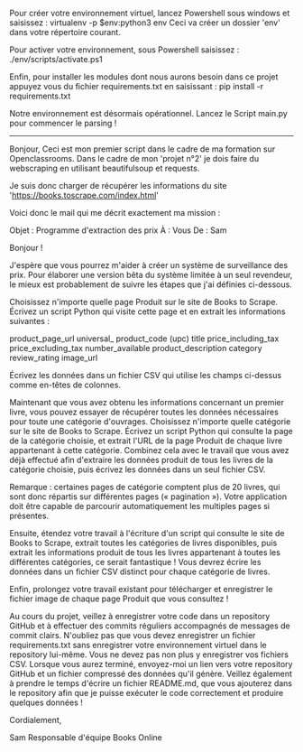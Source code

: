 Pour créer votre environnement virtuel, lancez Powershell sous windows et saisissez : 
virtualenv -p $env:python3 env
Ceci va créer un dossier 'env' dans votre répertoire courant.

Pour activer votre environnement, sous Powershell saisissez :
./env/scripts/activate.ps1

Enfin, pour installer les modules dont nous aurons besoin dans ce projet appuyez vous du fichier requirements.txt en saisissant :
pip install -r requirements.txt

Notre environnement est désormais opérationnel. Lancez le Script main.py pour commencer le parsing !


----


Bonjour, Ceci est mon premier script dans le cadre de ma formation sur Openclassrooms.
Dans le cadre de mon 'projet n°2' je dois faire du webscraping en utilisant beautifulsoup
et requests.

Je suis donc charger de récupérer les informations du site 'https://books.toscrape.com/index.html'

Voici donc le mail qui me décrit exactement ma mission :

Objet : Programme d'extraction des prix
À : Vous
De : Sam

Bonjour ! 

J'espère que vous pourrez m'aider à créer un système de surveillance des prix. Pour élaborer une version bêta du système limitée à un seul revendeur, le mieux est probablement de suivre les étapes que j'ai définies ci-dessous.

Choisissez n'importe quelle page Produit sur le site de Books to Scrape. Écrivez un script Python qui visite cette page et en extrait les informations suivantes :

product_page_url
universal_ product_code (upc)
title
price_including_tax
price_excluding_tax
number_available
product_description
category
review_rating
image_url

Écrivez les données dans un fichier CSV qui utilise les champs ci-dessus comme en-têtes de colonnes.

Maintenant que vous avez obtenu les informations concernant un premier livre, vous pouvez essayer de récupérer toutes les données nécessaires pour toute une catégorie d'ouvrages. Choisissez n'importe quelle catégorie sur le site de Books to Scrape. Écrivez un script Python qui consulte la page de la catégorie choisie, et extrait l'URL de la page Produit de chaque livre appartenant à cette catégorie. Combinez cela avec le travail que vous avez déjà effectué afin d'extraire les données produit de tous les livres de la catégorie choisie, puis écrivez les données dans un seul fichier CSV.

Remarque : certaines pages de catégorie comptent plus de 20 livres, qui sont donc répartis sur différentes pages («  pagination  »). Votre application doit être capable de parcourir automatiquement les multiples pages si présentes. 

Ensuite, étendez votre travail à l'écriture d'un script qui consulte le site de Books to Scrape, extrait toutes les catégories de livres disponibles, puis extrait les informations produit de tous les livres appartenant à toutes les différentes catégories, ce serait fantastique  ! Vous devrez écrire les données dans un fichier CSV distinct pour chaque catégorie de livres.

Enfin, prolongez votre travail existant pour télécharger et enregistrer le fichier image de chaque page Produit que vous consultez  !

Au cours du projet, veillez à enregistrer votre code dans un repository GitHub et à effectuer des commits réguliers accompagnés de messages de commit clairs. N'oubliez pas que vous devez enregistrer un fichier requirements.txt sans enregistrer votre environnement virtuel dans le repository lui-même. Vous ne devez pas non plus y enregistrer vos fichiers CSV. Lorsque vous aurez terminé, envoyez-moi un lien vers votre repository GitHub et un fichier compressé des données qu'il génère. Veillez également à prendre le temps d'écrire un fichier README.md, que vous ajouterez dans le repository afin que je puisse exécuter le code correctement et produire quelques données !

Cordialement,

Sam
Responsable d'équipe
Books Online
